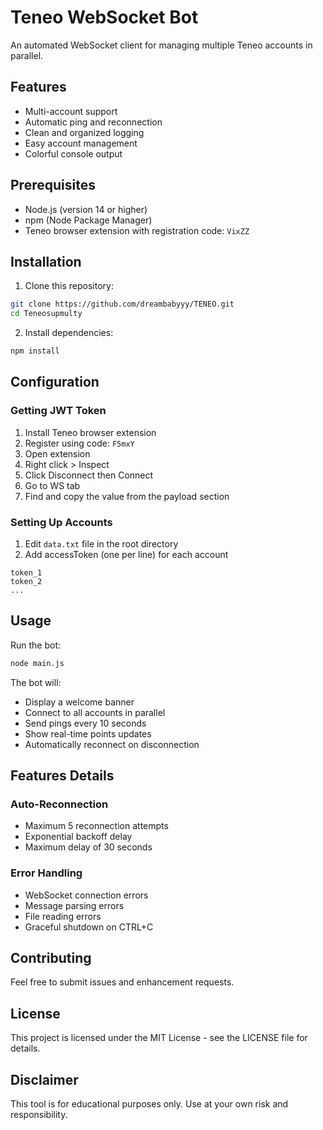 # Teneo WebSocket Bot

An automated WebSocket client for managing multiple Teneo accounts in parallel.

## Features

- Multi-account support
- Automatic ping and reconnection
- Clean and organized logging
- Easy account management
- Colorful console output

## Prerequisites

- Node.js (version 14 or higher)
- npm (Node Package Manager)
- Teneo browser extension with registration code: `VixZZ`

## Installation

1. Clone this repository:

```bash
git clone https://github.com/dreambabyyy/TENEO.git
cd Teneosupmulty
```

2. Install dependencies:

```bash
npm install
```

## Configuration

### Getting JWT Token

1. Install Teneo browser extension
2. Register using code: `F5mxY`
3. Open extension
4. Right click > Inspect
5. Click Disconnect then Connect
6. Go to WS tab
7. Find and copy the value from the payload section

### Setting Up Accounts

1. Edit `data.txt` file in the root directory
2. Add accessToken (one per line) for each account

```
token_1
token_2
...
```

## Usage

Run the bot:

```bash
node main.js
```

The bot will:

- Display a welcome banner
- Connect to all accounts in parallel
- Send pings every 10 seconds
- Show real-time points updates
- Automatically reconnect on disconnection

## Features Details

### Auto-Reconnection

- Maximum 5 reconnection attempts
- Exponential backoff delay
- Maximum delay of 30 seconds

### Error Handling

- WebSocket connection errors
- Message parsing errors
- File reading errors
- Graceful shutdown on CTRL+C

## Contributing

Feel free to submit issues and enhancement requests.

## License

This project is licensed under the MIT License - see the LICENSE file for details.

## Disclaimer

This tool is for educational purposes only. Use at your own risk and responsibility.
